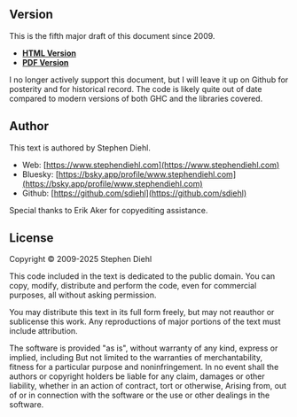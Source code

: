 Version
-------

This is the fifth major draft of this document since 2009.


* **[HTML Version](https://sdiehl.github.io/wiwinwlh/)**
* **[PDF Version](https://sdiehl.github.io/wiwinwlh/tutorial.pdf)**

I no longer actively support this document, but I will leave it up on Github for
posterity and for historical record. The code is likely quite out of date
compared to modern versions of both GHC and the libraries covered.

<!--
Pull requests are always accepted for changes and additional content. This is a
living document.  The only way this document will stay up to date is through the
kindness of readers like you and community patches and [pull
requests](https://github.com/sdiehl/wiwinwlh) on Github.


If you'd like a physical copy of the text you can either print it for yourself
(see Printable PDF) or purchase one online:

* [**Blurb Publisher**](https://www.blurb.co.uk/b/9958091-what-i-wish-i-knew-when-learning-haskell)
-->

Author
------

This text is authored by Stephen Diehl.

* Web: [https://www.stephendiehl.com](https://www.stephendiehl.com)
* Bluesky: [https://bsky.app/profile/www.stephendiehl.com](https://bsky.app/profile/www.stephendiehl.com)
* Github: [https://github.com/sdiehl](https://github.com/sdiehl)

Special thanks to Erik Aker for copyediting assistance.

License
-------

Copyright © 2009-2025 Stephen Diehl

This code included in the text is dedicated to the public domain. You can copy,
modify, distribute and perform the code, even for commercial purposes, all
without asking permission.

You may distribute this text in its full form freely, but may not reauthor or
sublicense this work. Any reproductions of major portions of the text must
include attribution.

The software is provided "as is", without warranty of any kind, express or
implied, including But not limited to the warranties of merchantability, fitness
for a particular purpose and noninfringement. In no event shall the authors or
copyright holders be liable for any claim, damages or other liability, whether
in an action of contract, tort or otherwise, Arising from, out of or in
connection with the software or the use or other dealings in the software.
